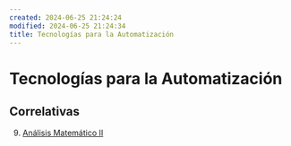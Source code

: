 ```yaml
---
created: 2024-06-25 21:24:24
modified: 2024-06-25 21:24:34
title: Tecnologías para la Automatización
---
```


# Tecnologías para la Automatización

## Correlativas

9. [Análisis Matemático II](Análisis%20Matemático%20II/README.md)
